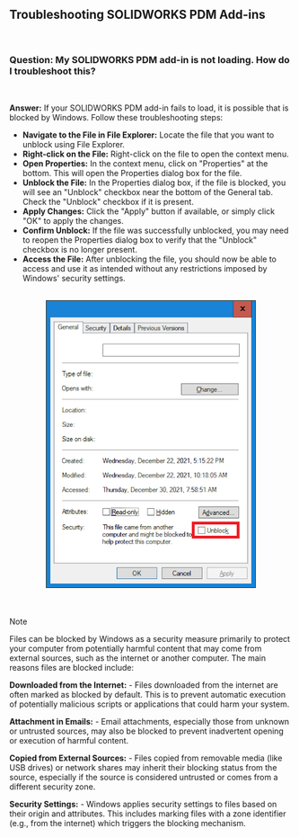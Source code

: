 ## Troubleshooting SOLIDWORKS PDM Add-ins

<br>

### Question:  My SOLIDWORKS PDM add-in is not loading. How do I troubleshoot this?

<br>

**Answer:** If your SOLIDWORKS PDM add-in fails to load, it is possible that is blocked by Windows. Follow these troubleshooting steps:

- **Navigate to the File in File Explorer:** Locate the file that you want to unblock using File Explorer.
- **Right-click on the File:** Right-click on the file to open the context menu.
- **Open Properties:** In the context menu, click on "Properties" at the bottom. This will open the Properties dialog box for the file.
- **Unblock the File:** In the Properties dialog box, if the file is blocked, you will see an "Unblock" checkbox near the bottom of the General tab. Check the "Unblock" checkbox if it is present.
- **Apply Changes:** Click the "Apply" button if available, or simply click "OK" to apply the changes.
- **Confirm Unblock:** If the file was successfully unblocked, you may need to reopen the Properties dialog box to verify that the "Unblock" checkbox is no longer present.
- **Access the File:** After unblocking the file, you should now be able to access and use it as intended without any restrictions imposed by Windows' security settings.

<br>

<center>
<img src="../images/blocked.png"/>
</center>

<br>
<br>


>[!NOTE]
>    Files can be blocked by Windows as a security measure primarily to protect your computer from potentially harmful content that may come from external sources, such as the internet or another computer. The main reasons files are blocked include:
>    
>    **Downloaded from the Internet:**
>        - Files downloaded from the internet are often marked as blocked by default. This is to prevent automatic execution of potentially malicious scripts or applications that could harm your system.
>
>    **Attachment in Emails:**
>        - Email attachments, especially those from unknown or untrusted sources, may also be blocked to prevent inadvertent opening or execution of harmful content.
>
>    **Copied from External Sources:**
>        - Files copied from removable media (like USB drives) or network shares may inherit their blocking status from the source, especially if the source is considered untrusted or comes from a different security zone.
>
>    **Security Settings:**
>        - Windows applies security settings to files based on their origin and attributes. This includes marking files with a zone identifier (e.g., from the internet) which triggers the blocking mechanism.
 
